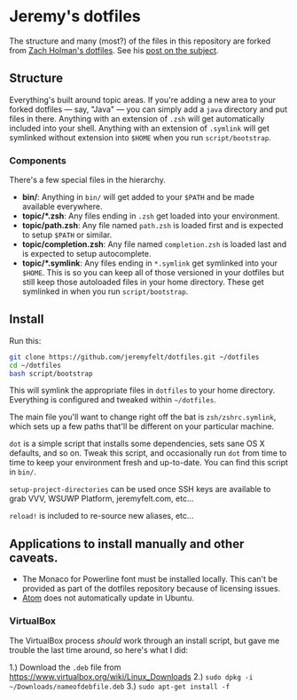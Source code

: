 # Jeremy's dotfiles

The structure and many (most?) of the files in this repository are forked
from [Zach Holman's dotfiles](https://github.com/holman/dotfiles). See his [post on the
subject](http://zachholman.com/2010/08/dotfiles-are-meant-to-be-forked/).

## Structure

Everything's built around topic areas. If you're adding a new area to your
forked dotfiles — say, "Java" — you can simply add a `java` directory and put
files in there. Anything with an extension of `.zsh` will get automatically
included into your shell. Anything with an extension of `.symlink` will get
symlinked without extension into `$HOME` when you run `script/bootstrap`.

### Components

There's a few special files in the hierarchy.

- **bin/**: Anything in `bin/` will get added to your `$PATH` and be made
  available everywhere.
- **topic/\*.zsh**: Any files ending in `.zsh` get loaded into your
  environment.
- **topic/path.zsh**: Any file named `path.zsh` is loaded first and is
  expected to setup `$PATH` or similar.
- **topic/completion.zsh**: Any file named `completion.zsh` is loaded
  last and is expected to setup autocomplete.
- **topic/\*.symlink**: Any files ending in `*.symlink` get symlinked into
  your `$HOME`. This is so you can keep all of those versioned in your dotfiles
  but still keep those autoloaded files in your home directory. These get
  symlinked in when you run `script/bootstrap`.

## Install

Run this:

```sh
git clone https://github.com/jeremyfelt/dotfiles.git ~/dotfiles
cd ~/dotfiles
bash script/bootstrap
```

This will symlink the appropriate files in `dotfiles` to your home directory.
Everything is configured and tweaked within `~/dotfiles`.

The main file you'll want to change right off the bat is `zsh/zshrc.symlink`,
which sets up a few paths that'll be different on your particular machine.

`dot` is a simple script that installs some dependencies, sets sane OS X
defaults, and so on. Tweak this script, and occasionally run `dot` from
time to time to keep your environment fresh and up-to-date. You can find
this script in `bin/`.

`setup-project-directories` can be used once SSH keys are available to grab
VVV, WSUWP Platform, jeremyfelt.com, etc...

`reload!` is included to re-source new aliases, etc...

## Applications to install manually and other caveats.

* The Monaco for Powerline font must be installed locally. This can't be provided as part of the dotfiles repository because of licensing issues.
* [Atom](https://github.com/atom/atom) does not automatically update in Ubuntu.

### VirtualBox

The VirtualBox process *should* work through an install script, but gave me trouble the last time around, so here's what I did:

1.) Download the `.deb` file from https://www.virtualbox.org/wiki/Linux_Downloads
2.) `sudo dpkg -i ~/Downloads/nameofdebfile.deb`
3.) `sudo apt-get install -f`
